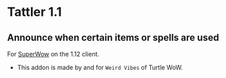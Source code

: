 Tattler 1.1
===
Announce when certain items or spells are used
---

For [SuperWow](https://github.com/balakethelock/SuperWoW/) on the 1.12 client.

* This addon is made by and for `Weird Vibes` of Turtle WoW.  
